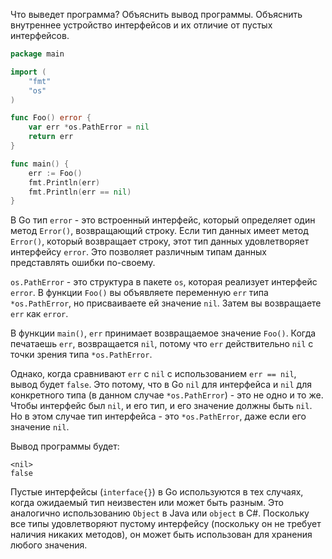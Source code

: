 Что выведет программа? Объяснить вывод программы. Объяснить внутреннее устройство интерфейсов и их отличие от пустых интерфейсов.

```go
package main

import (
	"fmt"
	"os"
)

func Foo() error {
	var err *os.PathError = nil
	return err
}

func main() {
	err := Foo()
	fmt.Println(err)
	fmt.Println(err == nil)
}
```
В Go тип `error` - это встроенный интерфейс, который определяет один метод `Error()`,
возвращающий строку. Если тип данных имеет метод `Error()`, который возвращает строку,
этот тип данных удовлетворяет интерфейсу `error`. Это позволяет различным типам данных
представлять ошибки по-своему.

`os.PathError` - это структура в пакете `os`, которая реализует интерфейс `error`.
В функции `Foo()` вы объявляете переменную `err` типа `*os.PathError`,
но присваиваете ей значение `nil`. Затем вы возвращаете `err` как `error`.

В функции `main()`, `err` принимает возвращаемое значение `Foo()`. Когда печатаешь 
`err`, возвращается `nil`, потому что `err` действительно `nil` с точки зрения типа
`*os.PathError`.

Однако, когда сравнивают `err` с `nil` с использованием `err == nil`, вывод будет
`false`. Это потому, что в Go `nil` для интерфейса и `nil` для конкретного типа
(в данном случае `*os.PathError`) - это не одно и то же. Чтобы интерфейс был `nil`,
и его тип, и его значение должны быть `nil`. Но в этом случае тип интерфейса - это 
`*os.PathError`, даже если его значение `nil`.

Вывод программы будет:

```shell
<nil>
false
```

Пустые интерфейсы (`interface{}`) в Go используются в тех случаях,
когда ожидаемый тип неизвестен или может быть разным. 
Это аналогично использованию `Object` в Java или `object` в C#.
Поскольку все типы удовлетворяют пустому интерфейсу 
(поскольку он не требует наличия никаких методов),
он может быть использован для хранения любого значения.